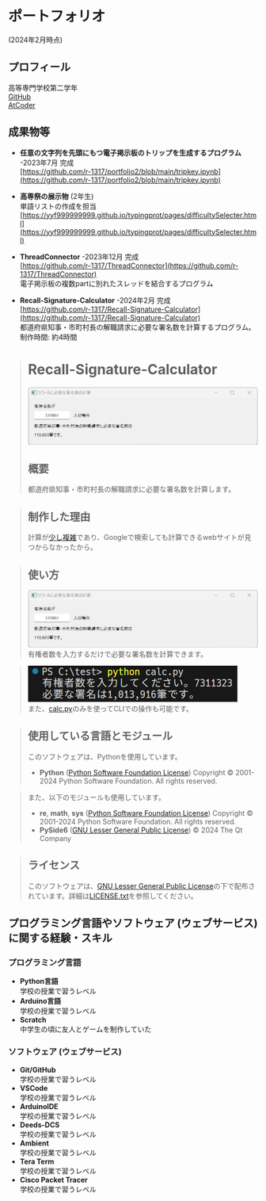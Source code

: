 # ポートフォリオ
(2024年2月時点)

## プロフィール

高等専門学校第二学年<br>[GitHub](https://github.com/r-1317/)<br>[AtCoder](https://atcoder.jp/users/r1317)
## 成果物等

-   **任意の文字列を先頭にもつ電子掲示板のトリップを生成するプログラム** -2023年7月 完成<br>  [https://github.com/r-1317/portfolio2/blob/main/tripkey.ipynb](https://github.com/r-1317/portfolio2/blob/main/tripkey.ipynb)

-   **高専祭の展示物** (2年生)<br>単語リストの作成を担当<br> [https://yyf999999999.github.io/typingprot/pages/difficultySelecter.html](https://yyf999999999.github.io/typingprot/pages/difficultySelecter.html)
 
-  **ThreadConnector** -2023年12月 完成<br> [https://github.com/r-1317/ThreadConnector](https://github.com/r-1317/ThreadConnector)<br>電子掲示板の複数partに別れたスレッドを結合するプログラム<br>

-  **Recall-Signature-Calculator** -2024年2月 完成<br> [https://github.com/r-1317/Recall-Signature-Calculator](https://github.com/r-1317/Recall-Signature-Calculator)<br>都道府県知事・市町村長の解職請求に必要な署名数を計算するプログラム。<br>制作時間: 約4時間

># Recall-Signature-Calculator
>![サムネイル画像](https://github.com/r-1317/Recall-Signature-Calculator/blob/main/ScreenShot.png?raw=true)
>## 概要
>都道府県知事・市町村長の解職請求に必要な署名数を計算します。

>## 制作した理由
>計算が[少し複雑](https://www.soumu.go.jp/main_content/000451016.pdf)であり、Googleで検索しても計算できるwebサイトが見つからなかったから。

>## 使い方
>![サムネイル画像](https://github.com/r-1317/Recall-Signature-Calculator/blob/main/ScreenShot.png?raw=true)
><br>有権者数を入力するだけで必要な署名数を計算できます。

>![calc.pyのスクリーンショット](https://github.com/r-1317/Recall-Signature-Calculator/blob/main/calc_cli.png?raw=true)
><br>また、[calc.py](https://github.com/r-1317/Recall-Signature-Calculator/blob/main/calc.py)のみを使ってCLIでの操作も可能です。


>## 使用している言語とモジュール
>このソフトウェアは、Pythonを使用しています。
>- **Python** ([Python Software Foundation License](https://docs.python.org/ja/3/license.html#psf-license)) Copyright © 2001-2024 Python Software Foundation. All rights reserved.

>また、以下のモジュールも使用しています。
>- **re**, **math**, **sys** ([Python Software Foundation License](https://docs.python.org/ja/3/license.html#psf-license)) Copyright © 2001-2024 Python Software Foundation. All rights reserved.
>- **PySide6** ([GNU Lesser General Public License](https://www.gnu.org/licenses/lgpl-3.0.html.en)) © 2024 The Qt Company

>## ライセンス
>このソフトウェアは、[GNU Lesser General Public License](https://www.gnu.org/licenses/lgpl-3.0.html.en)の下で配布されています。詳細は[LICENSE.txt](https://github.com/r-1317/Recall-Signature-Calculator/blob/main/LICENCE.txt)を参照してください。

## プログラミング言語やソフトウェア (ウェブサービス) に関する経験・スキル

### プログラミング言語

 - **Python言語**<br> 学校の授業で習うレベル
 - **Arduino言語**<br> 学校の授業で習うレベル
 - **Scratch**<br> 中学生の頃に友人とゲームを制作していた
### ソフトウェア (ウェブサービス)
 - **Git/GitHub**<br>学校の授業で習うレベル
- **VSCode**<br>学校の授業で習うレベル
- **ArduinoIDE**<br>学校の授業で習うレベル
- **Deeds-DCS**<br>学校の授業で習うレベル
- **Ambient**<br>学校の授業で習うレベル
- **Tera Term**<br>学校の授業で習うレベル
- **Cisco Packet Tracer**<br>学校の授業で習うレベル
<!--stackedit_data:
eyJoaXN0b3J5IjpbLTEzMTAxOTE3NDVdfQ==
-->